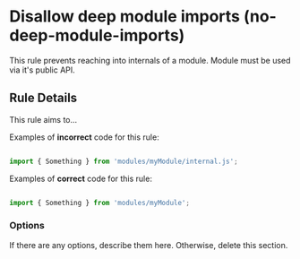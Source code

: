 # Disallow deep module imports (no-deep-module-imports)

This rule prevents reaching into internals of a module. Module must be used via it's public API.


## Rule Details

This rule aims to...

Examples of **incorrect** code for this rule:

```js

import { Something } from 'modules/myModule/internal.js';

```

Examples of **correct** code for this rule:

```js

import { Something } from 'modules/myModule';

```

### Options

If there are any options, describe them here. Otherwise, delete this section.
